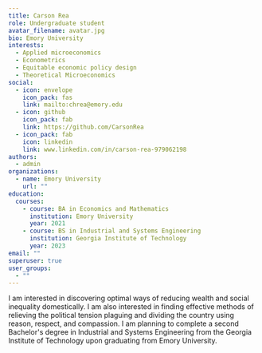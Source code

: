```yaml
---
title: Carson Rea
role: Undergraduate student
avatar_filename: avatar.jpg
bio: Emory University
interests:
  - Applied microeconomics
  - Econometrics
  - Equitable economic policy design
  - Theoretical Microeconomics
social:
  - icon: envelope
    icon_pack: fas
    link: mailto:chrea@emory.edu
  - icon: github
    icon_pack: fab
    link: https://github.com/CarsonRea
  - icon_pack: fab
    icon: linkedin
    link: www.linkedin.com/in/carson-rea-979062198
authors:
  - admin
organizations:
  - name: Emory University
    url: ""
education:
  courses:
    - course: BA in Economics and Mathematics
      institution: Emory University
      year: 2021
    - course: BS in Industrial and Systems Engineering
      institution: Georgia Institute of Technology
      year: 2023
email: ""
superuser: true
user_groups:
  - ""
---
```

I am interested in discovering optimal ways of reducing wealth and social inequality domestically. I am also interested in finding effective methods of relieving the political tension plaguing and dividing the country using reason, respect, and compassion. I am planning to complete a second Bachelor's degree in Industrial and Systems Engineering from the Georgia Institute of Technology upon graduating from Emory University.